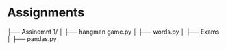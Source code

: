 # Assignments
├── Assinemnt 1/
│   ├── hangman game.py
│   ├── words.py
│
├── Exams
│   ├── pandas.py

